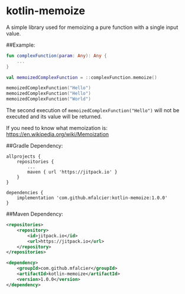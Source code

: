 # kotlin-memoize
A simple library used for memoizing a pure function with a single input value.

##Example:
```kotlin
fun complexFunction(param: Any): Any {
    ...
}

val memoizedComplexFunction = ::complexFunction.memoize()

memoizedComplexFunction("Hello")
memoizedComplexFunction("Hello")
memoizedComplexFunction("World")
```

The second execution of `memoizedComplexFunction("Hello")` will not be executed and its value will be returned.

If you need to know what memoization is: https://en.wikipedia.org/wiki/Memoization

##Gradle Dependency:
```
allprojects {
    repositories {
        ...
        maven { url 'https://jitpack.io' }
    }
}

dependencies {
    implementation 'com.github.mfalcier:kotlin-memoize:1.0.0'
}
```

##Maven Dependency:
```xml
<repositories>
    <repository>
        <id>jitpack.io</id>
        <url>https://jitpack.io</url>
    </repository>
</repositories>

<dependency>
    <groupId>com.github.mfalcier</groupId>
    <artifactId>kotlin-memoize</artifactId>
    <version>1.0.0</version>
</dependency>
```